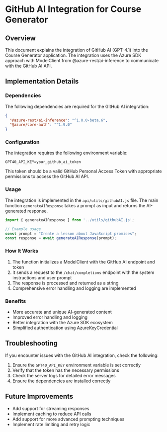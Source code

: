 # GitHub AI Integration for Course Generator

## Overview

This document explains the integration of GitHub AI (GPT-4.1) into the Course Generator application. The integration uses the Azure SDK approach with ModelClient from @azure-rest/ai-inference to communicate with the GitHub AI API.

## Implementation Details

### Dependencies

The following dependencies are required for the GitHub AI integration:

```json
{
  "@azure-rest/ai-inference": "^1.0.0-beta.6",
  "@azure/core-auth": "^1.9.0"
}
```

### Configuration

The integration requires the following environment variable:

```
GPT40_API_KEY=your_github_ai_token
```

This token should be a valid GitHub Personal Access Token with appropriate permissions to access the GitHub AI API.

### Usage

The integration is implemented in the `api/utils/githubAI.js` file. The main function `generateAIResponse` takes a prompt as input and returns the AI-generated response.

```javascript
import { generateAIResponse } from '../utils/githubAI.js';

// Example usage
const prompt = "Create a lesson about JavaScript promises";
const response = await generateAIResponse(prompt);
```

### How It Works

1. The function initializes a ModelClient with the GitHub AI endpoint and token
2. It sends a request to the `/chat/completions` endpoint with the system instructions and user prompt
3. The response is processed and returned as a string
4. Comprehensive error handling and logging are implemented

### Benefits

- More accurate and unique AI-generated content
- Improved error handling and logging
- Better integration with the Azure SDK ecosystem
- Simplified authentication using AzureKeyCredential

## Troubleshooting

If you encounter issues with the GitHub AI integration, check the following:

1. Ensure the `GPT40_API_KEY` environment variable is set correctly
2. Verify that the token has the necessary permissions
3. Check the server logs for detailed error messages
4. Ensure the dependencies are installed correctly

## Future Improvements

- Add support for streaming responses
- Implement caching to reduce API calls
- Add support for more advanced prompting techniques
- Implement rate limiting and retry logic